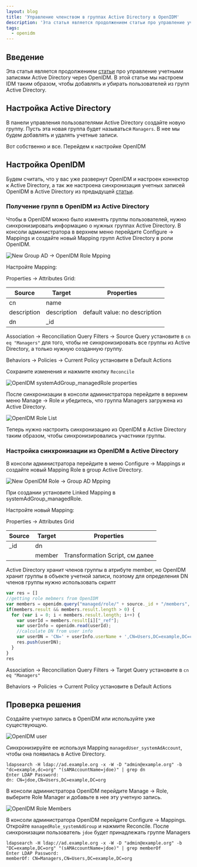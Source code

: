 ```yaml
---
layout: blog
title: 'Управление членством в группах Active Directory в OpenIDM'
description: 'Эта статья является продолжением статьи про управление учетными записями Active Directory через OpenIDM. В этой статье мы настроем IDM таким образом, чтобы добавлять и убирать пользователей из групп Active Directory. '
tags: 
  - openidm
---
```

## Введение

Эта статья является продолжением [статьи](https://www.3a-systems.ru/blog/2024-08-26-openidm-active-directory) про управление учетными записями Active Directory через OpenIDM. В этой статье мы настроем IDM таким образом, чтобы добавлять и убирать пользователей из групп Active Directory. 

## Настройка Active Directory

В панели управления пользователями Active Directory создайте новую группу. Пусть эта новая группа будет называться `Managers`. В нее мы будем добавлять и удалять учетные записи.

Вот собственно и все. Перейдем к настройке OpenIDM

## Настройка OpenIDM

Будем считать, что у вас уже развернут OpenIDM и настроен коннектор к Active Directory, а так же настроена синхронизация учетных записей OpenIDM в Active Directory из предыдущей [статьи](https://www.3a-systems.ru/blog/2024-08-26-openidm-active-directory). 

### Получение групп в OpenIDM из Active Directory

Чтобы в OpenIDM можно было изменять группы пользователей, нужно синхронизировать информацию о нужных группах Active Directory. В консоли администратора в верхнем меню перейдите Configure → Mappings и создайте новый Mapping групп Active Directory в роли OpenIDM.

![New Group AD -> OpenIDM Role Mpping](https://raw.githubusercontent.com/wiki/3A-Systems/OpenIDM/images/openidm-ad-groups/0-new-group-ad-idm-mapping.png)

Настройте Mapping:

Properties → Attributes Grid:

| Source | Target | Properties |
| --- | --- | --- |
| cn | name |  |
| description | description | default value: no description |
| dn | _id |  |

Association → Reconciliation Query Filters → Source Query установите в `cn eq "Managers"` для того, чтобы не синхронизировать все группы из Active Directory, а только нужную созданную группу.

Behaviors → Policies → Current Policy установите в Default Actions

Сохраните изменения и нажмите кнопку `Reconcile`

![OpenIDM systemAdGroup_managedRole properties](https://raw.githubusercontent.com/wiki/3A-Systems/OpenIDM/images/openidm-ad-groups/1-systemAdGroup_managedRole-properties.png)

После синхронизации в консоли администратора перейдите в верхнем меню Manage → Role и убедитесь, что группа Managers загружена из Active Directory.

![OpenIDM Role List](https://raw.githubusercontent.com/wiki/3A-Systems/OpenIDM/images/openidm-ad-groups/2-openidm-role-list.png)

Теперь нужно настроить синхронизацию из OpenIDM в Active Directory таким образом, чтобы синхронизировались участники группы.

### Настройка синхронизации из OpenIDM в Active Directory

В консоли администратора перейдите в меню Configure → Mappings и создайте новый Mapping Role в group Active Directory.

![New  OpenIDM Role -> Group AD Mpping](https://raw.githubusercontent.com/wiki/3A-Systems/OpenIDM/images/openidm-ad-groups/3-new-role-ad-idm-mapping.png)

При создании установите Linked Mapping в systemAdGroup_managedRole.

Настройте новый Mapping:

Properties → Attributes Grid

| Source | Target | Properties |
| --- | --- | --- |
| _id | dn |  |
|  | member | Transformation Script, см далее |

Active Directory хранит членов группы в атрибуте member, но OpenIDM хранит группы в объекте учетной записи, поэтому для определения DN членов группы нужно использовать скрипт

```jsx
var res = []
//getting role mebmers from OpenIDM
var members = openidm.query("managed/role/" + source._id + "/members", {"_queryFilter": "true"});
if(members.result && members.result.length > 0) {
  for (var i = 0; i < members.result.length; i++) {
    var userId = members.result[i]["_ref"];
    var userInfo = openidm.read(userId);
    //calculate DN from user info
    var userDN = 'CN=' + userInfo.userName + ',CN=Users,DC=example,DC=com'
    res.push(userDN);
  }
}
res
```

Association → Reconciliation Query Filters → Target Query установите в `cn eq "Managers"`

Behaviors → Policies → Current Policy установите в Default Actions

## Проверка решения

Создайте учетную запись в OpenIDM или используйте уже существующую. 

![OpenIDM user](https://raw.githubusercontent.com/wiki/3A-Systems/OpenIDM/images/openidm-ad-groups/4-openidm-user.png)

Синхронизируйте ее используя Mapping `managedUser_systemAdAccount`, чтобы она появилась в Active Directory. 

```
ldapsearch -H ldap://ad.example.org -x -W -D "admin@example.org" -b "dc=example,dc=org" "(sAMAccountName=jdoe)" | grep dn
Enter LDAP Password: 
dn: CN=jdoe,CN=Users,DC=example,DC=org
```

В консоли администратора OpenIDM перейдите Manage → Role, выберите Role Manager и добавьте в нее эту учетную запись.

![OpenIDM Role Members](https://raw.githubusercontent.com/wiki/3A-Systems/OpenIDM/images/openidm-ad-groups/5-openidm-role-members.png)

В консоли администратора OpenIDM перейдите Configure → Mappings. Откройте `managedRole_systemAdGroup` и нажмите Reconcile. После синхронизации пользователь `jdoe` будет принадлежать группе Managers

```
ldapsearch -H ldap://ad.example.org -x -W -D "admin@example.org" -b "DC=example,DC=org" "(sAMAccountName=jdoe)" | grep memberOf
Enter LDAP Password: 
memberOf: CN=Managers,CN=Users,DC=example,DC=org
```
